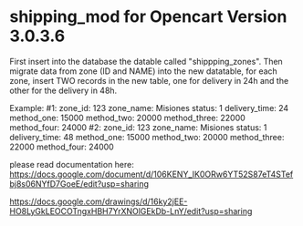 # shipping_mod for Opencart Version 3.0.3.6
First insert into the database the datable called "shippping_zones".
Then migrate data from zone (ID and NAME) into the new datatable, for each zone, insert TWO records in the new table, one for delivery in 24h and the other for the delivery in 48h.

Example:
#1:
  zone_id: 123
  zone_name: Misiones
  status: 1
  delivery_time: 24
  method_one: 15000
  method_two: 20000
  method_three: 22000
  method_four: 24000
#2:
  zone_id: 123
  zone_name: Misiones
  status: 1
  delivery_time: 48
  method_one: 15000
  method_two: 20000
  method_three: 22000
  method_four: 24000

please read documentation here: https://docs.google.com/document/d/106KENY_IK0ORw6YT52S87eT4STefbj8s06NYfD7GoeE/edit?usp=sharing

https://docs.google.com/drawings/d/16ky2jEE-HO8LyGkLEOCOTngxHBH7YrXNOlGEkDb-LnY/edit?usp=sharing
